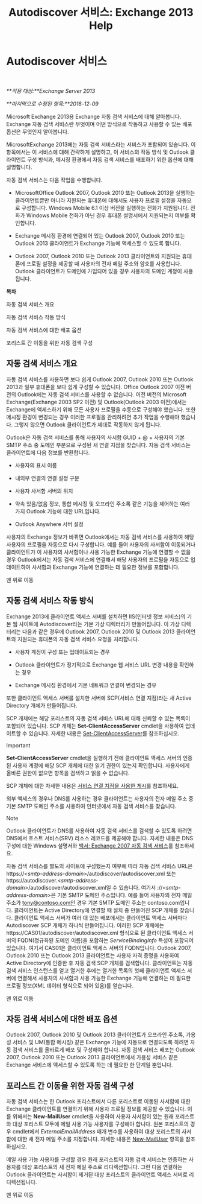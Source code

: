 ﻿---
title: 'Autodiscover 서비스: Exchange 2013 Help'
TOCTitle: Autodiscover 서비스
ms:assetid: b03c0f21-cbc2-4be8-ad03-73a7dac16ffc
ms:mtpsurl: https://technet.microsoft.com/ko-kr/library/Bb124251(v=EXCHG.150)
ms:contentKeyID: 50556060
ms.date: 01/10/2018
mtps_version: v=EXCHG.150
ms.translationtype: HT
---

# Autodiscover 서비스

 

_**적용 대상:**Exchange Server 2013_

_**마지막으로 수정된 항목:**2016-12-09_

Microsoft Exchange 2013용 Exchange 자동 검색 서비스에 대해 알아봅니다. Exchange 자동 검색 서비스란 무엇이며 어떤 방식으로 작동하고 사용할 수 있는 배포 옵션은 무엇인지 알아봅니다.

MicrosoftExchange 2013에는 자동 검색 서비스라는 서비스가 포함되어 있습니다. 이 항목에서는 이 서비스에 대해 간략하게 설명하고, 이 서비스의 작동 방식 및 Outlook 클라이언트 구성 방식과, 메시징 환경에서 자동 검색 서비스를 배포하기 위한 옵션에 대해 설명합니다.

자동 검색 서비스는 다음 작업을 수행합니다.

  - MicrosoftOffice Outlook 2007, Outlook 2010 또는 Outlook 2013을 실행하는 클라이언트뿐만 아니라 지원되는 휴대폰에 대해서도 사용자 프로필 설정을 자동으로 구성합니다. Windows Mobile 6.1 이상 버전을 실행하는 전화가 지원됩니다. 전화가 Windows Mobile 전화가 아닌 경우 휴대폰 설명서에서 지원되는지 여부를 확인합니다.

  - Exchange 메시징 환경에 연결되어 있는 Outlook 2007, Outlook 2010 또는 Outlook 2013 클라이언트가 Exchange 기능에 액세스할 수 있도록 합니다.

  - Outlook 2007, Outlook 2010 또는 Outlook 2013 클라이언트와 지원되는 휴대폰에 프로필 설정을 제공할 때 사용자의 전자 메일 주소와 암호를 사용합니다. Outlook 클라이언트가 도메인에 가입되어 있을 경우 사용자의 도메인 계정이 사용됩니다.

**목차**

자동 검색 서비스 개요

자동 검색 서비스 작동 방식

자동 검색 서비스에 대한 배포 옵션

포리스트 간 이동을 위한 자동 검색 구성

## 자동 검색 서비스 개요

자동 검색 서비스를 사용하면 보다 쉽게 Outlook 2007, Outlook 2010 또는 Outlook 2013과 일부 휴대폰을 보다 쉽게 구성할 수 있습니다. Office Outlook 2007 이전 버전의 Outlook에는 자동 검색 서비스를 사용할 수 없습니다. 이전 버전의 Microsoft Exchange(Exchange 2003 SP2 이전) 및 Outlook(Outlook 2003 이전)에서는 Exchange에 액세스하기 위해 모든 사용자 프로필을 수동으로 구성해야 했습니다. 또한 메시징 환경이 변경되는 경우 이러한 프로필을 관리하려면 추가 작업을 수행해야 했습니다. 그렇지 않으면 Outlook 클라이언트가 제대로 작동하지 않게 됩니다.

Outlook은 자동 검색 서비스를 통해 사용자의 사서함 GUID + @ + 사용자의 기본 SMTP 주소 중 도메인 부분으로 구성된 새 연결 지점을 찾습니다. 자동 검색 서비스는 클라이언트에 다음 정보를 반환합니다.

  - 사용자의 표시 이름

  - 내외부 연결의 연결 설정 구분

  - 사용자 사서함 서버의 위치

  - 약속 있음/없음 정보, 통합 메시징 및 오프라인 주소록 같은 기능을 제어하는 여러 가지 Outlook 기능에 대한 URL입니다.

  - Outlook Anywhere 서버 설정

사용자의 Exchange 정보가 바뀌면 Outlook에서는 자동 검색 서비스를 사용하여 해당 사용자의 프로필을 자동으로 다시 구성합니다. 예를 들어 사용자의 사서함이 이동되거나 클라이언트가 이 사용자의 사서함이나 사용 가능한 Exchange 기능에 연결할 수 없을 경우 Outlook에서는 자동 검색 서비스에 연결해서 해당 사용자의 프로필을 자동으로 업데이트하여 사서함과 Exchange 기능에 연결하는 데 필요한 정보를 포함합니다.

맨 위로 이동

## 자동 검색 서비스 작동 방식

Exchange 2013에 클라이언트 액세스 서버를 설치하면 IIS(인터넷 정보 서비스)의 기본 웹 사이트에 Autodiscover라는 기본 가상 디렉터리가 만들어집니다. 이 가상 디렉터리는 다음과 같은 경우에 Outlook 2007, Outlook 2010 및 Outlook 2013 클라이언트와 지원되는 휴대폰의 자동 검색 서비스 요청을 처리합니다.

  - 사용자 계정이 구성 또는 업데이트되는 경우

  - Outlook 클라이언트가 정기적으로 Exchange 웹 서비스 URL 변경 내용을 확인하는 경우

  - Exchange 메시징 환경에서 기본 네트워크 연결이 변경되는 경우

또한 클라이언트 액세스 서버를 설치한 서버에 SCP(서비스 연결 지점)라는 새 Active Directory 개체가 만들어집니다.

SCP 개체에는 해당 포리스트의 자동 검색 서비스 URL에 대해 신뢰할 수 있는 목록이 포함되어 있습니다. SCP 개체는 **Set-ClientAccessServer** cmdlet을 사용하여 업데이트할 수 있습니다. 자세한 내용은 [Set-ClientAccessServer](https://technet.microsoft.com/ko-kr/library/bb125157\(v=exchg.150\))를 참조하십시오.


> [!IMPORTANT]
> <STRONG>Set-ClientAccessServer</STRONG> cmdlet을 실행하기 전에 클라이언트 액세스 서버의 인증된 사용자 계정에 해당 SCP 개체에 대한 읽기 권한이 있는지 확인합니다. 사용자에게 올바른 권한이 없으면 항목을 검색하고 읽을 수 없습니다.



SCP 개체에 대한 자세한 내용은 [서비스 연결 지점을 사용한 게시](https://go.microsoft.com/fwlink/p/?linkid=72744)를 참조하세요.

외부 액세스의 경우나 DNS를 사용하는 경우 클라이언트는 사용자의 전자 메일 주소 중 기본 SMTP 도메인 주소를 사용하여 인터넷에서 자동 검색 서비스를 찾습니다.


> [!NOTE]
> Outlook 클라이언트가 DNS를 사용하여 자동 검색 서비스를 검색할 수 있도록 하려면 DNS에서 호스트 서비스(SRV) 리소스 레코드를 제공해야 합니다. 자세한 내용은 DNS 구성에 대한 Windows 설명서와 <A href="https://go.microsoft.com/fwlink/p/?linkid=85214">백서: Exchange 2007 자동 검색 서비스</A>를 참조하세요.



자동 검색 서비스를 별도의 사이트에 구성했는지 여부에 따라 자동 검색 서비스 URL은 https://\<*smtp-address-domain*\>/autodiscover/autodiscover.xml 또는 https://autodiscover.\<*smtp-address-domain*\>/autodiscover/autodiscover.xml일 수 있습니다. 여기서 ://\<*smtp-address-domain*\>은 기본 SMTP 도메인 주소입니다. 예를 들어 사용자의 전자 메일 주소가 tony@contoso.com인 경우 기본 SMTP 도메인 주소는 contoso.com입니다. 클라이언트는 Active Directory에 연결할 때 설치 중 만들어진 SCP 개체를 찾습니다. 클라이언트 액세스 서버가 여러 대 있는 배포에서는 클라이언트 액세스 서버마다 Autodiscover SCP 개체가 하나씩 만들어집니다. 이러한 SCP 개체에는 https://CAS01/autodiscover/autodiscover.xml 형식으로 된 클라이언트 액세스 서버의 FQDN(정규화된 도메인 이름)을 포함하는 *ServiceBindingInfo* 특성이 포함되어 있습니다. 여기서 CAS01은 클라이언트 액세스 서버의 FQDN입니다. Outlook 2007, Outlook 2010 또는 Outlook 2013 클라이언트는 사용자 자격 증명을 사용하여 Active Directory에 인증한 후 자동 검색 SCP 개체를 검색합니다. 클라이언트는 자동 검색 서비스 인스턴스를 얻고 열거한 후에는 열거한 목록의 첫째 클라이언트 액세스 서버에 연결해서 사용자의 사서함과 사용 가능한 Exchange 기능에 연결하는 데 필요한 프로필 정보(XML 데이터 형식으로 되어 있음)를 얻습니다.

맨 위로 이동

## 자동 검색 서비스에 대한 배포 옵션

Outlook 2007, Outlook 2010 및 Outlook 2013 클라이언트가 오프라인 주소록, 가용성 서비스 및 UM(통합 메시징) 같은 Exchange 기능에 자동으로 연결되도록 하려면 자동 검색 서비스를 올바르게 배포 및 구성해야 합니다. 자동 검색 서비스 배포는 Outlook 2007, Outlook 2010 또는 Outlook 2013 클라이언트에서 가용성 서비스 같은 Exchange 서비스에 액세스할 수 있도록 하는 데 필요한 한 단계일 뿐입니다.

## 포리스트 간 이동을 위한 자동 검색 구성

자동 검색 서비스는 한 Outlook 포리스트에서 다른 포리스트로 이동된 사서함에 대한 Exchange 클라이언트를 연결하기 위해 사용자 프로필 정보를 제공할 수 있습니다. 이를 위해서는 **New-MailUser** cmdlet을 사용하여 사용자 사서함이 있는 원래 포리스트와 대상 포리스트 모두에 메일 사용 가능 사용자를 구성해야 합니다. 원본 포리스트의 경우 cmdlet에서 *ExternalEmailAddress* 매개 변수를 사용하여 대상 포리스트의 사서함에 대한 새 전자 메일 주소를 지정합니다. 자세한 내용은 [New-MailUser](https://technet.microsoft.com/ko-kr/library/aa996335\(v=exchg.150\)) 항목을 참조하십시오.

메일 사용 가능 사용자를 구성할 경우 원래 포리스트의 자동 검색 서비스는 인증하는 사용자를 대상 포리스트의 새 전자 메일 주소로 리디렉션합니다. 그런 다음 연결하는 Outlook 클라이언트는 사서함이 제거된 대상 포리스트의 클라이언트 액세스 서버로 리디렉션됩니다.

맨 위로 이동

